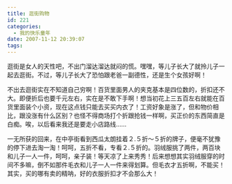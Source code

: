 ```yaml
---
title: 逛街购物
id: 221
categories:
  - 我的快乐童年
date: 2007-11-12 20:39:07
tags:
---
```


<div class="item-content">

逛街是女人的天性吧，不出门溜达溜达就闷的慌。嘿嘿，等儿子长大了就拎儿子一起去逛街。不过，等儿子长大了恐怕跟老爸一副德性，还是生个女孩好啊！

不出去逛街实在不知道自己穷啊！百货里面男人的夹克基本是四位数的，折扣还不大。即便折后也要千元左右，实在是不敢下手啊！想当初花上三五百左右就能在百货里面装个小资，现在这点钱只能去买买内衣了！工资好象是涨了，但和物价相比，跟没涨有什么区别？也怪不得商场打个折跟抢钱一样啊，买正价的东西简直是白痴。唉，以后看来我还是要走小店路线……

一无所获的回来，在中亭街看到西瓜太朗挂着２.５折～５折的牌子，便毫不犹豫的停下进去淘一淘！呵呵，五折不看，专看２.５折的。羽绒服挑了两件，两百块和儿子一人一件，呵呵，亲子装！等天凉了上来秀秀！后来想想其实羽绒服穿的时间不多嘛，倒不如那件毛衣和儿子一人一件来得划算。但毛衣才五折啊，不能买！其实，买的哪有卖的精呐，好的衣服折扣才不会那么大！

</div>
